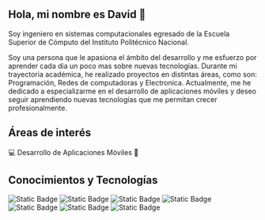 ## Hola, mi nombre es David 👋 

Soy ingeniero en sistemas computacionales egresado de la Escuela Superior de Cómputo del Instituto Politécnico Nacional.

Soy una persona que le apasiona el ámbito del desarrollo y me esfuerzo por aprender cada dia un poco mas sobre nuevas tecnologías. Durante mi trayectoria académica, he realizado proyectos en distintas áreas, como son: Programación, Redes de computadoras y Electronica. Actualmente, me he dedicado a especializarme en el desarrollo de aplicaciones móviles y deseo seguir aprendiendo nuevas tecnologías que me permitan crecer profesionalmente.

## Áreas de interés

💻 Desarrollo de Aplicaciones Móviles 📱

## Conocimientos y Tecnologías

![Static Badge](https://img.shields.io/badge/Android%20Studio-Android)
![Static Badge](https://img.shields.io/badge/Kotlin-purple)
![Static Badge](https://img.shields.io/badge/Jetpack%20compose-white)
![Static Badge](https://img.shields.io/badge/Coroutines-red)
![Static Badge](https://img.shields.io/badge/Dagger%20Hilt-blue)
![Static Badge](https://img.shields.io/badge/Retrofit%202-orange)
![Static Badge](https://img.shields.io/badge/MVVM-yellow)
